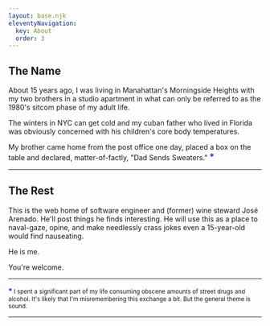 ```yaml
---
layout: base.njk
eleventyNavigation:
  key: About
  order: 3
---
```


## The Name
About 15 years ago, I was living in Manahattan's Morningside Heights with my two brothers in a studio apartment in what can only be referred to as the 1980's sitcom phase of my adult life.

The winters in NYC can get cold and my cuban father who lived in Florida was obviously concerned with his children's core body temperatures.

My brother came home from the post office one day, placed a box on the table and declared, matter-of-factly, "Dad Sends Sweaters."
<span style="color:blue;font-size:1.3em">*</span>

-------------------------------------------------------
## The Rest
This is the web home of software engineer and (former) wine steward José Arenado. He'll post things he finds interesting. He will use this as a place to naval-gaze, opine, and make needlessly crass jokes even a 15-year-old would find nauseating.

He is me.

You're welcome.


-------------------------------------------------------


<small>
<span style="color:blue;font-size:1.3em">*</span>
I spent a significant part of my life consuming obscene amounts of street drugs and alcohol. It's likely that I'm misremembering this exchange a bit. But the general theme is sound.</small>


-------------------------------------------------------
